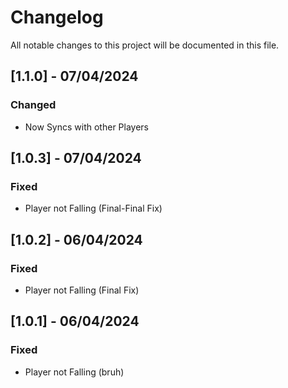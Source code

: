 
# Changelog

All notable changes to this project will be documented in this file.

## [1.1.0] - 07/04/2024

### Changed
- Now Syncs with other Players

## [1.0.3] - 07/04/2024

### Fixed
- Player not Falling (Final-Final Fix)

## [1.0.2] - 06/04/2024

### Fixed
- Player not Falling (Final Fix)


## [1.0.1] - 06/04/2024

### Fixed
- Player not Falling (bruh)
